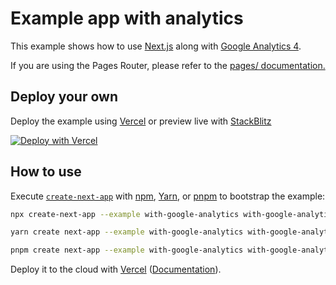 # Example app with analytics

This example shows how to use [Next.js](https://github.com/vercel/next.js) along with [Google Analytics 4](https://developers.google.com/analytics/devguides/collection/ga4).

If you are using the Pages Router, please refer to the [pages/ documentation.](https://nextjs.org/docs/pages/building-your-application/optimizing/third-party-libraries)

## Deploy your own

Deploy the example using [Vercel](https://vercel.com?utm_source=github&utm_medium=readme&utm_campaign=next-example) or preview live with [StackBlitz](https://stackblitz.com/github/vercel/next.js/tree/canary/examples/with-google-analytics)

[![Deploy with Vercel](https://vercel.com/button)](https://vercel.com/new/clone?repository-url=https://github.com/vercel/next.js/tree/canary/examples/with-google-analytics&project-name=with-google-analytics&repository-name=with-google-analytics)

## How to use

Execute [`create-next-app`](https://github.com/vercel/next.js/tree/canary/packages/create-next-app) with [npm](https://docs.npmjs.com/cli/init), [Yarn](https://yarnpkg.com/lang/en/docs/cli/create/), or [pnpm](https://pnpm.io) to bootstrap the example:

```bash
npx create-next-app --example with-google-analytics with-google-analytics-app
```

```bash
yarn create next-app --example with-google-analytics with-google-analytics-app
```

```bash
pnpm create next-app --example with-google-analytics with-google-analytics-app
```

Deploy it to the cloud with [Vercel](https://vercel.com/new?utm_source=github&utm_medium=readme&utm_campaign=next-example) ([Documentation](https://nextjs.org/docs/deployment)).
